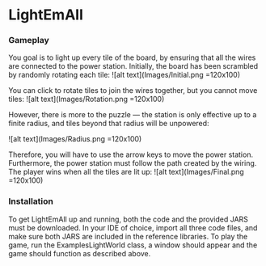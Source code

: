 # LightEmAll
### Gameplay
You goal is to light up every tile of the board, by ensuring that all the wires are connected to the power station. Initially, the board has been scrambled by randomly rotating each tile:
![alt text](Images/Initial.png =120x100)

You can click to rotate tiles to join the wires together, but you cannot move tiles:
![alt text](Images/Rotation.png =120x100)

However, there is more to the puzzle — the station is only effective up to a finite radius, and tiles beyond that radius will be unpowered:

![alt text](Images/Radius.png =120x100)

Therefore, you will have to use the arrow keys to move the power station. Furthermore, the power station must follow the path created by the wiring. The player wins when all the tiles are lit up:
![alt text](Images/Final.png =120x100)

### Installation
To get LightEmAll up and running, both the code and the provided JARS must be downloaded. In your IDE of choice, import all three code files, and make sure both JARS are included in the reference libraries. To play the game, run the ExamplesLightWorld class, a window should appear and the game should function as described above.

